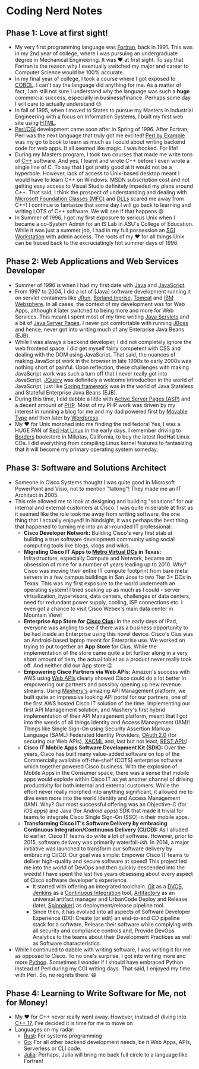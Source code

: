 # Coding Nerd Notes

## Phase 1: Love at first sight!
- My very first programming language was [Fortran](https://en.wikipedia.org/wiki/Fortran), back in 1991. This was in my 2nd year of college, where I was pursuing an undergraduate degree in Mechanical Engineering. It was :heart: at first sight. To say that Fortran is the reason why I eventually switched my major and career to Computer Science would be 100% accurate.
- In my final year of college, I took a course where I got exposed to [COBOL](https://en.wikipedia.org/wiki/COBOL). I can't say the language did anything for me. As a matter of fact, I am still not sure I understand why the language was such a **huge** commercial success, especially in business/finance. Perhaps some day I will care to actually understand :wink:
- In fall of 1995, when I moved to States to pursue my Masters in Industrial Engineering with a focus on Information Systems, I built my first web site using [HTML](https://en.wikipedia.org/wiki/HTML). 
- [Perl/CGI](https://en.wikipedia.org/wiki/CGI.pm) development came soon after in Spring of 1996. After Fortran, Perl was the next language that truly got me excited! [Perl by Example](https://www.amazon.com/Perl-Example-5th-Ellie-Quigley/dp/0133760812) was my go to book to learn as much as I could about writing backend code for web apps. It all seemed like magic. I was hooked. For life!
- During my Masters program, I took two courses that made me write tons of [C++](https://en.wikipedia.org/wiki/C%2B%2B) software. And yes, I learnt and wrote C++ before I even wrote a single line of C. To say that I got pretty good at it would not be a hyperbole. However, lack of access to Unix-based desktop meant I would have to learn C++ on Windows. MSDN subscription cost and not getting easy access to Visual Studio definitely impeded my plans around C++. That said, I think the prospect of understanding and dealing with [Microsoft Foundation Classes (MFC)](https://en.wikipedia.org/wiki/Microsoft_Foundation_Class_Library) and [DLLs](https://en.wikipedia.org/wiki/Dynamic-link_library) scared me away from C++! I continue to fantasize that some day I will go back to learning and writing LOTS of C++ software. We will see if that happens :smile:
- In Summer of 1996, I got my first exposure to serious Unix when I became a co-System Admin for an IS Lab in ASU's College of Education. While it was just a summer job, I had in my full possession an [SGI Workstation](https://en.wikipedia.org/wiki/Silicon_Graphics) with admin access. The roots of my :heart: for all things Unix can be traced back to the excruciatingly hot summer days of 1996.

## Phase 2: Web Applications and Web Services Developer
- Summer of 1996 is when I had my first date with [Java](https://www.java.com/en/) and [JavaScript](https://www.javascript.com/). 
- From 1997 to 2004, I did a lot of [Java] software development  running it on servlet containers like [JRun](https://en.wikipedia.org/wiki/Adobe_JRun), [Borland Inprise](https://en.wikipedia.org/wiki/Borland), [Tomcat](http://tomcat.apache.org/) and [IBM Websphere](https://www.ibm.com/cloud/websphere-application-server). In all cases, the context of my development was for Web Apps, although it later switched to being more and more for Web Services. This meant I spent most of my time writing [Java Servlets](https://en.wikipedia.org/wiki/Jakarta_Servlet) and a bit of [Java Server Pages](https://en.wikipedia.org/wiki/Jakarta_Server_Pages). I never got comfortable with running [JBoss](https://www.jboss.org/) and hence, never got into writing much of any Enterprise Java Beans (EJB).
- While I was always a backend developer, I did not completely ignore the web frontend space. I did get myself fairly competent with CSS and dealing with the DOM using JavaScript. That said, the nuances of making JavaScript work in the browser in late 1990s to early 2000s was nothing short of painful. Upon reflection, these challenges with making JavaScript work was such a turn off that I never really got into JavaScript. [JQuery](https://jquery.com/) was definitely a welcome introduction in the world of JavaScript, just like [Spring framework](https://spring.io/) was in the world of Java Stateless and Stateful Enterprise Java Beans (EJB).
- During this time, I did dabble a little with [Active Server Pages (ASP)](https://en.wikipedia.org/wiki/Active_Server_Pages) and a decent amount of [PHP](https://www.php.net/). Most of my PHP work was driven by my interest in running a blog for me and my dad powered first by [Movable Type](https://www.movabletype.org/) and then later by [Wordpress](https://wordpress.com/)
- My :heart: for Unix morphed into me finding the red fedora! Yes, I was a HUGE FAN of [Red Hat Linux](https://en.wikipedia.org/wiki/Red_Hat_Linux) in the early days. I remember driving to [Borders](https://en.wikipedia.org/wiki/Borders_Group) bookstore in Miliptas, California, to buy the latest RedHat Linux CDs. I did everything from compiling Linux kernel features to fantasizing that it will become my primary operating system someday.

## Phase 3: Software and Solutions Architect
- Someone in Cisco Systems thought I was quite good in Microsoft PowerPoint and Visio, not to mention "talking"! They made me an IT Architect in 2005.
- This role allowed me to look at designing and building "solutions" for our internal and external customers at Cisco. I was quite miserable at first as it seemed like the role took me away from writing software, the one thing that I actually enjoyed! In hindsight, it was perhaps the best thing that happened to turning me into an all-rounded IT professional:
  + **Cisco Developer Network:** Building Cisco's very first stab at building a true software development community using social computing tools like blogs, vlogs and wikis.
  + **Migrating Cisco IT Apps to [Metro Virtual DCs](https://blogs.cisco.com/ciscoit/ciscos-other-production-data-center) in Texas:** Infrastructure, especially Compute and Network, became an obsession of mine for a number of years leading up to 2010. Why? Cisco was moving their entire IT compute footprint from bare metal servers in a few campus buildings in San Jose to two Tier 3+ DCs in Texas. This was my first exposure to the world underneath an operating system! I tried soaking up as much as I could - server virtualization, hypervisors, data centers, challenges of data centers, need for redundant power supply, cooling, ISP connections etc. I even got a chance to visit Cisco Webex's main data center in Mountain View!
  + **Enterprise App Store for [Cisco Cius](https://en.wikipedia.org/wiki/Cisco_Cius):** In the early days of iPad, everyone was angling to see if there was a business opportunity to be had inside an Enterprise using this novel device. Cisco's Cius was an Android-based laptop meant for Enterprise use. We worked on trying to put together an **App Store** for Cius. While the implementation of the store came quite a bit further along in a very short amount of tiem, the actual tablet as a product never really took off. And neither did our App store :wink:
  + **Empowering Cisco Partners via Web APIs:** Amazon's success with AWS using [Web APIs](https://en.wikipedia.org/wiki/Web_API) clearly showed Cisco could do a lot better in empowering our partners and possibly opening up new revenue streams. Using [Mashery's](https://developer.mashery.com/) amazing API Management platform, we built quite an impressive looking API portal for our partners, one of the first AWS hosted Cisco IT solution of the time. Implementing our first API Management solution, and Mashery's first hybrid implementation of their API Management platform, meant that I got into the weeds of all things Identity and Access Management (IAM)! Things like Single Sign-On using Security Assertion Markup Language (SAML) Federated Identity Providers, [OAuth 2.0](https://en.wikipedia.org/wiki/OAuth) (for securing our Web APIs), [XACML](https://en.wikipedia.org/wiki/XACML) and, last but not least, [REST APIs](https://en.wikipedia.org/wiki/Representational_state_transfer)!
  + **Cisco IT Mobile Apps Software Development Kit (SDK):** Over the years, Cisco has built many value-added software on top of the Commercially available off-the-shelf (COTS) enterprise software which together powered Cisco business. With the explosion of Mobile Apps in the Consumer space, there was a sense that mobile apps would explode within Cisco IT as yet another channel of driving productivity for both internal and external customers. While the effort never really morphed into anything significant, it allowed me to dive even more into the world Identity and Access Management (IAM). Why? Our most successful offering was an Objective-C (for iOS apps) and Java (for Android apps) SDK that made it trivial for teams to integrate Cisco Single Sign-On (SSO) in their mobile apps. 
  + **Transforming Cisco IT's Software Delivery by embracing Continuous Integration/Continuous Delivery (CI/CD):** As I alluded to earlier, Cisco IT teams do write a lot of software. However, prior to 2015, software delivery was primarily waterfall-*ish*. In 2014, a major initiative was launched to transform our software delivery by embracing CI/CD. Our goal was simple: Empower Cisco IT teams to deliver high-quality and secure software at speed! This project led me into the world of DevOps and then quickly descended into the weeds! I have spent the last five years obsessing about every aspect of Cisco software developer's experience.
    - It started with offering an integrated toolchain. [Git](https://en.wikipedia.org/wiki/Git) as a [DVCS](https://en.wikipedia.org/wiki/Distributed_version_control), [Jenkins](https://www.jenkins.io/) as a [Continuous Integration](https://en.wikipedia.org/wiki/Continuous_integration) tool, [Artifactory](https://jfrog.com/artifactory/) as an universal artifact manager and UrbanCode Deploy and Release (later, [Spinnaker](https://spinnaker.io/)) as deployment/release pipeline tool.
    - Since then, it has evolved into all aspects of Software Developer Experience (DX): Create (or edit) an end-to-end CD pipeline stack for a software, Release their software while complying with all security and compliance controls and, Provide DevOps Analytics to the teams about their Development Practices as well as Software characteristics.
- While I continued to dabble with writing software, I was writing it for me as opposed to Cisco. To no one's surprise, I got into writing more and more [Python](https://www.python.org/). Sometimes I wonder if I should have embraced Python instead of Perl during my CGI writing days. That said, I enjoyed my time with Perl. So, no regrets there. :smile: 

## Phase 4: Learning to Write Software for Me, not for Money!
- My :heart: for C++ never really went away. However, instead of diving into [C++ 17](https://isocpp.org/std/status), I've decided it is time for me to move on
- Languages on my radar:
  + [Rust](https://www.rust-lang.org/): For systems programming
  + [Go](https://golang.org/): For all other backend development needs, be it Web Apps, APIs, Serverless or CLI code.
  + [Julia](https://julialang.org/): Perhaps, Julia will bring me back full circle to a language like Fortran!